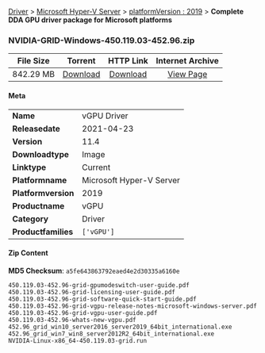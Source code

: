 
[Driver](/README.md)  >  [Microsoft Hyper-V Server](/index/Driver/Microsoft_Hyper-V_Server.md)  >  [platformVersion : 2019](/index/Driver/Microsoft_Hyper-V_Server/2019.md)  >  **Complete DDA GPU driver package for Microsoft platforms**


### NVIDIA-GRID-Windows-450.119.03-452.96.zip

| **File Size** | **Torrent**  | **HTTP Link** | **Internet Archive** |
|:-------------:|:------------:|:-------------:|:--------------------:|
| 842.29 MB |  [Download](https://archive.org/download/nvgpu_NVIDIA-GRID-Windows-450.119.03-452.96.zip_k4vo0kxw/nvgpu_NVIDIA-GRID-Windows-450.119.03-452.96.zip_k4vo0kxw_archive.torrent)       | [Download](https://archive.org/compress/nvgpu_NVIDIA-GRID-Windows-450.119.03-452.96.zip_k4vo0kxw) | [View Page](https://archive.org/details/nvgpu_NVIDIA-GRID-Windows-450.119.03-452.96.zip_k4vo0kxw)       |

#### Meta

<table>
<tr><td><strong>Name</strong></td><td>vGPU Driver</td></tr>
<tr><td><strong>Releasedate</strong></td><td>2021-04-23</td></tr>
<tr><td><strong>Version</strong></td><td>11.4</td></tr>
<tr><td><strong>Downloadtype</strong></td><td>Image</td></tr>
<tr><td><strong>Linktype</strong></td><td>Current</td></tr>
<tr><td><strong>Platformname</strong></td><td>Microsoft Hyper-V Server</td></tr>
<tr><td><strong>Platformversion</strong></td><td>2019</td></tr>
<tr><td><strong>Productname</strong></td><td>vGPU</td></tr>
<tr><td><strong>Category</strong></td><td>Driver</td></tr>
<tr><td><strong>Productfamilies</strong></td><td><code>['vGPU']</code></td></tr>
</table>

#### Zip Content

**MD5 Checksum**: `a5fe643863792eaed4e2d30335a6160e`

```text
450.119.03-452.96-grid-gpumodeswitch-user-guide.pdf
450.119.03-452.96-grid-licensing-user-guide.pdf
450.119.03-452.96-grid-software-quick-start-guide.pdf
450.119.03-452.96-grid-vgpu-release-notes-microsoft-windows-server.pdf
450.119.03-452.96-grid-vgpu-user-guide.pdf
450.119.03-452.96-whats-new-vgpu.pdf
452.96_grid_win10_server2016_server2019_64bit_international.exe
452.96_grid_win7_win8_server2012R2_64bit_international.exe
NVIDIA-Linux-x86_64-450.119.03-grid.run
```